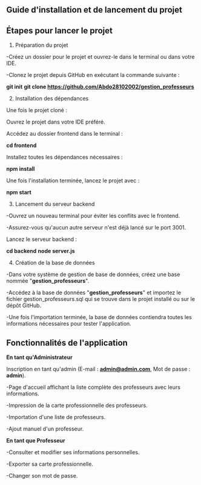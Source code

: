 ## Guide d'installation et de lancement du projet

## Étapes pour lancer le projet

1. Préparation du projet

-Créez un dossier pour le projet et ouvrez-le dans le terminal ou dans votre IDE.

-Clonez le projet depuis GitHub en exécutant la commande suivante :

**git init**
**git clone https://github.com/Abdo28102002/gestion_professeurs**

2. Installation des dépendances

Une fois le projet cloné :

Ouvrez le projet dans votre IDE préféré.

Accédez au dossier frontend dans le terminal :

**cd frontend**

Installez toutes les dépendances nécessaires :

**npm install**

Une fois l'installation terminée, lancez le projet avec :

**npm start**

3. Lancement du serveur backend

-Ouvrez un nouveau terminal pour éviter les conflits avec le frontend.

-Assurez-vous qu'aucun autre serveur n'est déjà lancé sur le port 3001.

Lancez le serveur backend :

**cd backend**
**node server.js**

4. Création de la base de données

-Dans votre système de gestion de base de données, créez une base nommée "**gestion_professeurs**".

-Accédez à la base de données "**gestion_professeurs**" et importez le fichier gestion_professeurs.sql qui se trouve dans le projet installé ou sur le dépôt GitHub.

-Une fois l'importation terminée, la base de données contiendra toutes les informations nécessaires pour tester l'application.

## Fonctionnalités de l'application

**En tant qu'Administrateur**

Inscription en tant qu'admin (E-mail : **admin@admin.com**, Mot de passe : **admin**).

-Page d'accueil affichant la liste complète des professeurs avec leurs informations.

-Impression de la carte professionnelle des professeurs.

-Importation d'une liste de professeurs.

-Ajout manuel d'un professeur.

**En tant que Professeur**

-Consulter et modifier ses informations personnelles.

-Exporter sa carte professionnelle.

-Changer son mot de passe.

